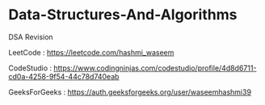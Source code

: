 # Data-Structures-And-Algorithms
DSA Revision

LeetCode        :   https://leetcode.com/hashmi_waseem

CodeStudio      :   https://www.codingninjas.com/codestudio/profile/4d8d6711-cd0a-4258-9f54-44c78d740eab

GeeksForGeeks   :   https://auth.geeksforgeeks.org/user/waseemhashmi39
